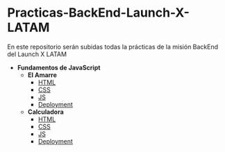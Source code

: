# Practicas-BackEnd-Launch-X-LATAM
En este repositorio serán subidas todas la prácticas de la misión BackEnd del Launch X LATAM
- **Fundamentos de JavaScript**
  - **El Amarre**
    - [HTML](https://github.com/SaidB-95/palcrush/blob/fa64fde7ff320a6803b1f81ceba4361a6d63c464/index.html)
    - [CSS](https://github.com/SaidB-95/palcrush/blob/fa64fde7ff320a6803b1f81ceba4361a6d63c464/style.css)
    - [JS](https://github.com/SaidB-95/palcrush/blob/fa64fde7ff320a6803b1f81ceba4361a6d63c464/app.js)
    - [Deployment](https://saidb-95.github.io/palcrush/)
  - **Calculadora**
    - [HTML](https://github.com/SaidB-95/calculadora/blob/66f45863e3fbc305a2b69b2c93e626117af0daf6/index.html)
    - [CSS](https://github.com/SaidB-95/calculadora/blob/66f45863e3fbc305a2b69b2c93e626117af0daf6/style.css)
    - [JS](https://github.com/SaidB-95/calculadora/blob/66f45863e3fbc305a2b69b2c93e626117af0daf6/app.js)
    - [Deployment](https://saidb-95.github.io/calculadora/)
